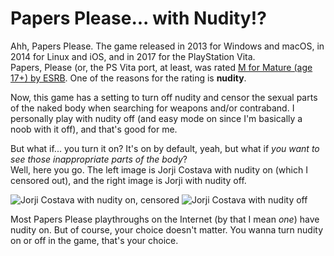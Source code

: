 # Papers Please... with Nudity!?
Ahh, Papers Please. The game released in 2013 for Windows and macOS, in 2014 for Linux and iOS, and in 2017 for the PlayStation Vita.  
Papers, Please (or, the PS Vita port, at least, was rated [M for Mature (age 17+) by ESRB](https://www.esrb.org/ratings/36114/Papers%2C+Please/). One of the reasons for the rating is **nudity**.

Now, this game has a setting to turn off nudity and censor the sexual parts of the naked body when searching for weapons and/or contraband.
I personally play with nudity off (and easy mode on since I'm basically a noob with it off), and that's good for me.

But what if... you turn it on? It's on by default, yeah, but what if *you want to see those inappropriate parts of the body*?  
Well, here you go. The left image is Jorji Costava with nudity on (which I censored out), and the right image is Jorji with nudity off.

![Jorji Costava with nudity on, censored](https://gamingwithevets.github.io/pictures/papersplease_nakedjorji_censored.png) ![Jorji Costava with nudity off](https://gamingwithevets.github.io/pictures/papersplease_nakedjorji_nonudity.png)

Most Papers Please playthroughs on the Internet (by that I mean *one*) have nudity on. But of course, your choice doesn't matter. You wanna turn nudity on or off in the game, that's your choice.
